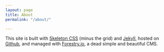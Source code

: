 ```yaml
---
layout: page
title: About
permalink: "/about/"

---
```

This site is built with [Skeleton CSS](http://getskeleton.com/ "Skeleton CSS") (minus the grid) and [Jekyll](), hosted on [Github](https://github.com "Github"), and managed with [Forestry.io](https://forestry.io "Forestry CMS"), a dead simple and  beautiful CMS.
